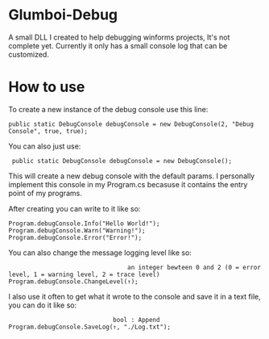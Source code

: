 # Glumboi-Debug
A small DLL I created to help debugging winforms projects, It's not complete yet.
Currently it only has a small console log that can be customized.

# How to use
To create a new instance of the debug console use this line: 
   
    public static DebugConsole debugConsole = new DebugConsole(2, "Debug Console", true, true);
    
You can also just use:

     public static DebugConsole debugConsole = new DebugConsole();

This will create a new debug console with the default params.
I personally implement this console in my Program.cs becasuse it contains the entry point of my programs.

After creating you can write to it like so:
       
    Program.debugConsole.Info("Hello World!");
    Program.debugConsole.Warn("Warning!");
    Program.debugConsole.Error("Error!");
    
You can also change the message logging level like so: 
                                       
                                     an integer bewteen 0 and 2 (0 = error level, 1 = warning level, 2 = trace level)
    Program.debugConsole.ChangeLevel(↑);
    
I also use it often to get what it wrote to the console and save it in a text file, you can do it like so:
    
                                 bool : Append
    Program.debugConsole.SaveLog(↑, "./Log.txt");
